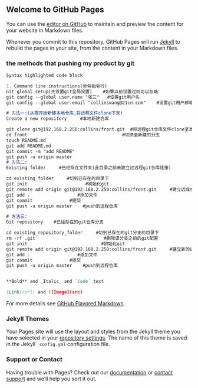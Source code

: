 ## Welcome to GitHub Pages

You can use the [editor on GitHub](https://github.com/genghongkai/HKNote/edit/master/README.md) to maintain and preview the content for your website in Markdown files.

Whenever you commit to this repository, GitHub Pages will run [Jekyll](https://jekyllrb.com/) to rebuild the pages in your site, from the content in your Markdown files.

### the methods that pushing my product by git

```markdown
Syntax highlighted code block

1. Command line instructions(命令指令行)
Git global setup(先设置git全局设置)    #如果以前设置过则可以忽略
git config --global user.name "张三"   #设置git用户名
git config --global user.email "collinswang@21cn.com"    #设置git用户邮箱

# 方法一:(从零开始新建本地仓库,将远程文件clone下来)
Create a new repository     #本地新建仓库

git clone git@192.168.2.250:collins/front.git  #将远程git仓库文件clone至本地新建仓库
cd front                                    #切换至新建的分支
touch README.md
git add README.md
git commit -m "add README"
git push -u origin master
# 方法二:
Existing folder     #已经存在文件夹(此目录之前未建立过远程git仓库连接)

cd existing_folder     #切到已存在的目录下
git init                      #初始化git
git remote add origin git@192.168.2.250:collins/front.git     #建立远成仓库连接
git add .                  #添加文件
git commit              #提交
git push -u origin master    #push到远程仓库

# 方法三:
Git repository    #已经存在的git仓库分支

cd existing_repository_folder     #切到已存在的git分支的目录下
rm -rf .git                          #删除该分支之前的git配置
git init                            #初始化git
git remote add origin git@192.168.2.250:collins/front.git     #建立新的远成仓库连接
git add .                  #添加文件
git commit              #提交
git push -u origin master    #push到远程仓库


**Bold** and _Italic_ and `Code` text

[Link](url) and ![Image](src)
```

For more details see [GitHub Flavored Markdown](https://guides.github.com/features/mastering-markdown/).

### Jekyll Themes

Your Pages site will use the layout and styles from the Jekyll theme you have selected in your [repository settings](https://github.com/genghongkai/HKNote/settings). The name of this theme is saved in the Jekyll `_config.yml` configuration file.

### Support or Contact

Having trouble with Pages? Check out our [documentation](https://help.github.com/categories/github-pages-basics/) or [contact support](https://github.com/contact) and we’ll help you sort it out.
